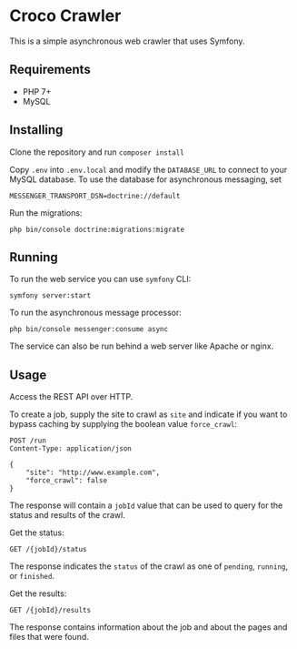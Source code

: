 # Croco Crawler

This is a simple asynchronous web crawler that uses Symfony.

## Requirements

- PHP 7+
- MySQL

## Installing

Clone the repository and run `composer install`

Copy `.env` into `.env.local` and modify the `DATABASE_URL` to connect to your MySQL database.
To use the database for asynchronous messaging, set
```shell
MESSENGER_TRANSPORT_DSN=doctrine://default
```

Run the migrations:
```shell
php bin/console doctrine:migrations:migrate
```
## Running

To run the web service you can use `symfony` CLI:
```shell
symfony server:start
```

To run the asynchronous message processor:
```shell
php bin/console messenger:consume async
```

The service can also be run behind a web server like Apache or nginx.

## Usage

Access the REST API over HTTP.

To create a job, supply the site to crawl as `site` and indicate if you want to bypass caching
by supplying the boolean value `force_crawl`:
```http request
POST /run
Content-Type: application/json

{
    "site": "http://www.example.com",
    "force_crawl": false
}

```

The response will contain a `jobId` value that can be used to query for the status and
results of the crawl.

Get the status:
```http request
GET /{jobId}/status
```

The response indicates the `status` of the crawl as one of `pending`, `running`, or `finished`.

Get the results:
```http request
GET /{jobId}/results
```

The response contains information about the job and about the pages and files that were found.